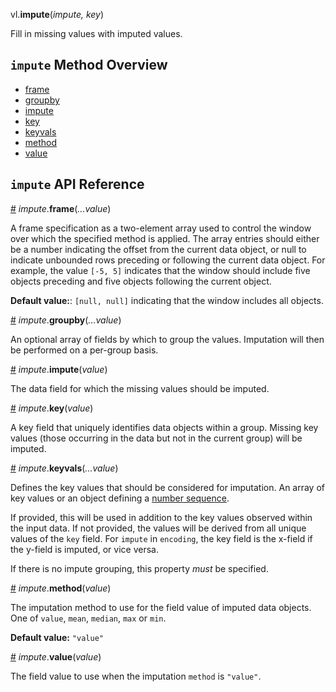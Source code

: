 vl.<b>impute</b>(<em>impute, key</em>)

Fill in missing values with imputed values.

## <code>impute</code> Method Overview

* <a href="#frame">frame</a>
* <a href="#groupby">groupby</a>
* <a href="#impute">impute</a>
* <a href="#key">key</a>
* <a href="#keyvals">keyvals</a>
* <a href="#method">method</a>
* <a href="#value">value</a>

## <code>impute</code> API Reference

<a id="frame" href="#frame">#</a>
<em>impute</em>.<b>frame</b>(<em>...value</em>)

A frame specification as a two-element array used to control the window over which the specified method is applied. The array entries should either be a number indicating the offset from the current data object, or null to indicate unbounded rows preceding or following the current data object.  For example, the value `[-5, 5]` indicates that the window should include five objects preceding and five objects following the current object.

__Default value:__:  `[null, null]` indicating that the window includes all objects.

<a id="groupby" href="#groupby">#</a>
<em>impute</em>.<b>groupby</b>(<em>...value</em>)

An optional array of fields by which to group the values.
Imputation will then be performed on a per-group basis.

<a id="impute" href="#impute">#</a>
<em>impute</em>.<b>impute</b>(<em>value</em>)

The data field for which the missing values should be imputed.

<a id="key" href="#key">#</a>
<em>impute</em>.<b>key</b>(<em>value</em>)

A key field that uniquely identifies data objects within a group.
Missing key values (those occurring in the data but not in the current group) will be imputed.

<a id="keyvals" href="#keyvals">#</a>
<em>impute</em>.<b>keyvals</b>(<em>...value</em>)

Defines the key values that should be considered for imputation.
An array of key values or an object defining a [number sequence](https://vega.github.io/vega-lite/docs/impute.html#sequence-def).

If provided, this will be used in addition to the key values observed within the input data.  If not provided, the values will be derived from all unique values of the `key` field. For `impute` in `encoding`, the key field is the x-field if the y-field is imputed, or vice versa.

If there is no impute grouping, this property _must_ be specified.

<a id="method" href="#method">#</a>
<em>impute</em>.<b>method</b>(<em>value</em>)

The imputation method to use for the field value of imputed data objects.
One of `value`, `mean`, `median`, `max` or `min`.

__Default value:__  `"value"`

<a id="value" href="#value">#</a>
<em>impute</em>.<b>value</b>(<em>value</em>)

The field value to use when the imputation `method` is `"value"`.

